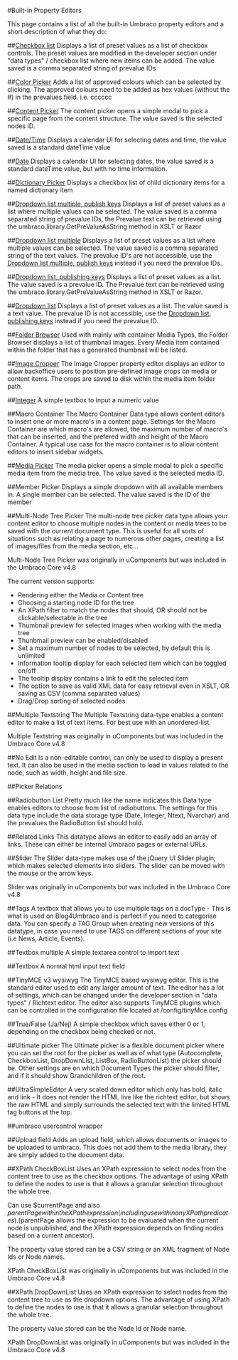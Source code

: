 #Built-in Property Editors

This page contains a list of all the built-in Umbraco property editors and a short description of what they do:

##[Checkbox list](Checkbox-List.md)
Displays a list of preset values as a list of checkbox controls. The preset values are modified in the developer section under "data types" / checkbox list where new items can be added. The value saved is a comma separated string of prevalue IDs

##[Color Picker](Color-Picker.md)
Adds a list of approved colours which can be selected by clicking. The approved colours need to be added as hex values (without the #) in the prevalues field. i.e. cccccc

##[Content Picker](Content-Picker.md)
The content picker opens a simple modal to pick a specific page from the content structure. The value saved is the selected nodes ID. 

##[Date/Time](Date-Time.md)
Displays a calendar UI for selecting dates and time, the value saved is a standard dateTime value

##[Date](Date.md)
Displays a calendar UI for selecting dates, the value saved is a standard dateTime value, but with no time information.

##[Dictionary Picker](Dictionary-Picker.md)
Displays a checkbox list of child dictionary items for a named dictionary item

##[Dropdown list multiple, publish keys](Dropdown-Multiple-Publish-Keys.md)
Displays a list of preset values as a list where multiple values can be selected. The value saved is a comma separated string of prevalue IDs, the Prevalue text can be retrieved using the umbraco.library.GetPreValueAsString method in XSLT or Razor

##[Dropdown list multiple](Dropdown-Multiple.md)
Displays a list of preset values as a list where multiple values can be selected. The value saved is a comma separated string of the text values. The prevalue ID's are not accessible, use the [Dropdown list multiple, publish keys](Dropdown-Multiple-Publish-Keys.md) instead if you need the prevalue IDs.

##[Dropdown list, publishing keys](Dropdown-Publish-Keys.md)
Displays a list of preset values as a list. The value saved is a prevalue ID. The Prevalue text can be retrieved using the umbraco.library.GetPreValueAsString method in XSLT or Razor.

##[Dropdown list](Dropdown.md)
Displays a list of preset values as a list. The value saved is a text value. The prevalue ID is not accessible, use the [Dropdown list, publishing keys](Dropdown-Publish-Keys.md) instead if you need the prevalue ID.

##[Folder Browser](Folder-Browser.md)
Used with mainly with container Media Types, the Folder Browser displays a list of thumbnail images. Every Media item contained within the folder that has a generated thumbnail will be listed.

##[Image Cropper](Image-Cropper.md)
The Image Cropper property editor displays an editor to allow backoffice users to position pre-defined image crops on media or content items. The crops are saved to disk within the media item folder path.

##[Integer](Integer.md)
A simple textbox to input a numeric value

##Macro Container
The Macro Container Data type allows content editors to insert one or more macro's in a content page. Settings for the Macro Container are which macro's are allowed, the maximum number of macro's that can be inserted, and the prefered width and height of the Macro Container. A typical use case for the macro container is to allow content editors to insert sidebar widgets.

##[Media Picker](Media-Picker.md)
The media picker opens a simple modal to pick a specific media item from the media tree. The value saved is the selected media ID.

##Member Picker
Displays a simple dropdown with all available members in. A single member can be selected. The value saved is the ID of the member

##Multi-Node Tree Picker
The multi-node tree picker data type allows your content editor to choose multiple nodes in the content or media trees to be saved with the current document type. This is useful for all sorts of situations such as relating a page to numerous other pages, creating a list of images/files from the media section, etc... 

Multi-Node Tree Picker was originally in uComponents but was included in the Umbraco Core v4.8 

The current version supports:

* Rendering either the Media or Content tree
* Choosing a starting node ID for the tree
* An XPath filter to match the nodes that should, OR should not be clickable/selectable in the tree
* Thumbnail preview for selected images when working with the media tree
* Thunbmail preview can be enabled/disabled
* Set a maximum number of nodes to be selected, by default this is unlimited
* Information tooltip display for each selected item which can be toggled on/off
* The tooltip display contains a link to edit the selected item
* The option to save as valid XML data for easy retrieval even in XSLT, OR saving as CSV (comma separated values)
* Drag/Drop sorting of selected nodes


##Multiple Textstring
The Multiple Textstring data-type enables a content editor to make a list of text items. For best use with an unordered-list.

Multiple Textstring was originally in uComponents but was included in the Umbraco Core v4.8 

##No Edit
Is a non-editable control, can only be used to display a present text. It can also be used in the media section to load in values related to the node, such as width, height and file size.

##Picker Relations

##Radiobutton List
Pretty much like the name indicates this Data type enables editors to choose from list of radiobuttons. The settings for this data type include the data storage type (Date, Integer, Ntext, Nvarchar) and the prevalues the RadioButton list should hold.

##Related Links
This datatype allows an editor to easily add an array of links. These can either be internal Umbraco pages or external URLs.

##Slider
The Slider data-type makes use of the jQuery UI Slider plugin; which makes selected elements into sliders. The slider can be moved with the mouse or the arrow keys.

Slider was originally in uComponents but was included in the Umbraco Core v4.8 

##Tags
A textbox that allows you to use multiple tags on a docType - This is what is used on Blog4Umbraco and is perfect if you need to categorise data.  You can specify a TAG Group when creating new versions of this datatype, in case you need to use TAGS on different sections of your site (i.e  News, Article, Events).

##Textbox multiple
A simple textarea control to import text

##Textbox
A normal html input text field

##TinyMCE v3 wysiwyg
The TinyMCE based wysiwyg editor. This is the standard editor used to edit any larger amount of text. The editor has a lot of settings, which can be changed under the developer section in "data types" / Richtext editor. The editor also supports TinyMCE plugins which can be controlled in the configuration file located at /config/tinyMce.config

##True/False (Ja/Nej)
A simple checkbox which saves either 0 or 1, depending on the checkbox being checked or not.

##Ultimate picker
The Ultimate picker is a flexible document picker where you can set the root for the picker as well as of what type (Autocomplete, CheckboxList, DropDownList, ListBox, RadioButtonList) the picker should be. Other settings are on which Document Types the picker should filter, and if it should show Grandchildren of the root.  

##UltraSimpleEditor
A very scaled down editor which only has bold, italic and link - It does not render the HTML live like the richtext editor, but shows the raw HTML and simply surrounds the selected text with the limited HTML tag buttons at the top.

##umbraco usercontrol wrapper

##Upload field
Adds an upload field, which allows documents or images to be uploaded to umbraco. This does not add them to the media library, they are simply added to the document data.

##XPath CheckBoxList
Uses an XPath expression to select nodes from the content tree to use as the checkbox options. The advantage of using XPath to define the nodes to use is that it allows a granular selection throughout the whole tree.

Can use $currentPage and also $parentPage within the XPath expression (including use within any XPath predicates). ($parentPage allows the expression to be evaluated when the current node is unpublished, and the XPath expression depends on finding nodes based on a current ancestor).

The property value stored can be a CSV string or an XML fragment of Node Ids or Node names.

XPath CheckBoxList was originally in uComponents but was included in the Umbraco Core v4.8

##XPath DropDownList
Uses an XPath expression to select nodes from the content tree to use as the dropdown options. The advantage of using XPath to define the nodes to use is that it allows a granular selection throughout the whole tree.

The property value stored can be the Node Id or Node name.

XPath DropDownList was originally in uComponents but was included in the Umbraco Core v4.8
